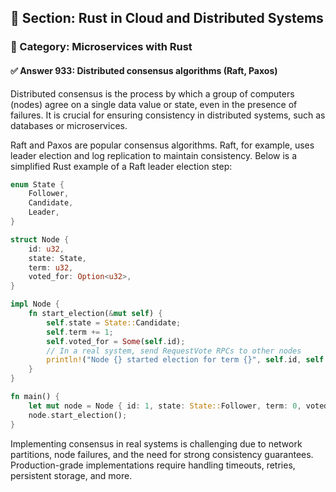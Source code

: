 ## 📘 Section: Rust in Cloud and Distributed Systems
### 🔹 Category: Microservices with Rust
#### ✅ Answer 933: Distributed consensus algorithms (Raft, Paxos)

Distributed consensus is the process by which a group of computers (nodes) agree on a single data value or state, even in the presence of failures. It is crucial for ensuring consistency in distributed systems, such as databases or microservices.

Raft and Paxos are popular consensus algorithms. Raft, for example, uses leader election and log replication to maintain consistency. Below is a simplified Rust example of a Raft leader election step:

```rust
enum State {
    Follower,
    Candidate,
    Leader,
}

struct Node {
    id: u32,
    state: State,
    term: u32,
    voted_for: Option<u32>,
}

impl Node {
    fn start_election(&mut self) {
        self.state = State::Candidate;
        self.term += 1;
        self.voted_for = Some(self.id);
        // In a real system, send RequestVote RPCs to other nodes
        println!("Node {} started election for term {}", self.id, self.term);
    }
}

fn main() {
    let mut node = Node { id: 1, state: State::Follower, term: 0, voted_for: None };
    node.start_election();
}
```

Implementing consensus in real systems is challenging due to network partitions, node failures, and the need for strong consistency guarantees. Production-grade implementations require handling timeouts, retries, persistent storage, and more.
